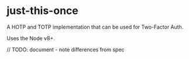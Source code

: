 # just-this-once
A HOTP and TOTP implementation that can be used for Two-Factor Auth.

Uses the Node v8+.

// TODO: document - note differences from spec
